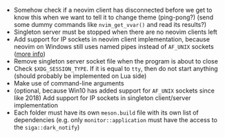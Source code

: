 * Somehow check if a neovim client has disconnected before we get to know this when we want to tell it to change theme (ping-pong?) (send some dummy commands like `nvim_get_vvar()` and read its results?)
* Singleton server must be stopped when there are no neovim clients left
* Add support for IP sockets in neovim client implementation, because neovim on Windows still uses named pipes instead of `AF_UNIX` sockets ([more info](https://github.com/neovim/neovim/issues/11363))
* Remove singleton server socket file when the program is about to close
* Check `$XDG_SESSION_TYPE`. If it is equal to `tty`, then do not start anything (should probably be implemented on Lua side)
* Make use of command-line arguments
* (optional, because Win10 has added support for `AF_UNIX` sockets since like 2018) Add support for IP sockets in singleton client/server implementation
* Each folder must have its own `meson.build` file with its own list of dependencies (e.g. only `monitor::application` must have the access to the `siga::dark_notify`)
